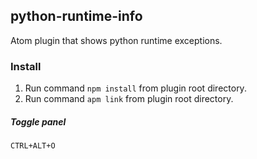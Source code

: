 ## python-runtime-info
Atom plugin that shows python runtime exceptions.
### Install
1. Run command `npm install` from plugin root directory.
2. Run command `apm link` from plugin root directory.
##### Toggle panel
`CTRL+ALT+O`

